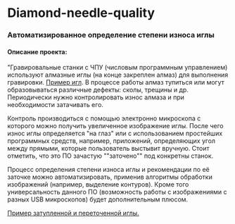 # Diamond-needle-quality

### Автоматизированное определение степени износа иглы

#### Описание проекта:

"Гравировальные станки с ЧПУ (числовым программным управлением) используют алмазные иглы (на конце закреплен алмаз) для выполнения гравировки. [Пример игл](https://image.jimcdn.com/app/cms/image/transf/none/path/sd06fad7c1705147a/image/ie12ec70ba97a61b5/version/1431781986/image.jpg). В процессе работы алмаз тупиться или могут образовываться различные дефекты: сколы, трещины и др. Периодически нужно контролировать износ алмаза и при необходимости затачивать его.

Контроль производиться с помощью электронно микроскопа с которого можно получить увеличенное изображение иглы. После чего износ иглы определяется "на глаз" или с использованием простейших программных средств, например, приложений, определяющих угол между прямыми, которые пользователь выстывит вручную. Стоит отметить, что это ПО зачастую ""заточено"" под конкретны станок.

Процесс определения степени износа иглы и рекомендации по её заточке можно автоматизировать, применив алгоритмы обработки изображений (например, выделение контуров). Кроме того универсальность данного ПО (возможность работы с изображениями с разных USB микроскопов) будет дополнительным плюсом.

[Пример затупленной и переточенной иглы.](https://image.jimcdn.com/app/cms/image/transf/none/path/sd06fad7c1705147a/image/ie12ec70ba97a61b5/version/1431781986/image.jpg)
